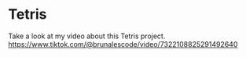 # Tetris
Take a look at my video about this Tetris project.
https://www.tiktok.com/@brunalescode/video/7322108825291492640
